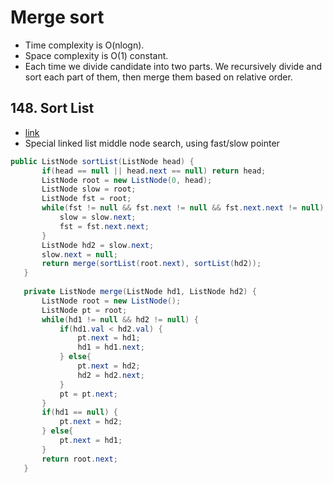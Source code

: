 
# Merge sort
 - Time complexity is O(nlogn). 
 - Space complexity is O(1) constant.
 - Each time we divide candidate into two parts. We recursively divide and sort each part of them, then merge them based on relative order.
## 148. Sort List
 - [link](https://leetcode.com/problems/sort-list/)
 - Special linked list middle node search, using fast/slow pointer
 ```java
 public ListNode sortList(ListNode head) {
        if(head == null || head.next == null) return head;
        ListNode root = new ListNode(0, head);
        ListNode slow = root;
        ListNode fst = root;
        while(fst != null && fst.next != null && fst.next.next != null) {
            slow = slow.next;
            fst = fst.next.next;
        }
        ListNode hd2 = slow.next;
        slow.next = null;
        return merge(sortList(root.next), sortList(hd2));
    }
    
    private ListNode merge(ListNode hd1, ListNode hd2) {
        ListNode root = new ListNode();
        ListNode pt = root;
        while(hd1 != null && hd2 != null) {
            if(hd1.val < hd2.val) {
                pt.next = hd1;
                hd1 = hd1.next;
            } else{
                pt.next = hd2;
                hd2 = hd2.next;
            }
            pt = pt.next;
        }
        if(hd1 == null) {
            pt.next = hd2;
        } else{
            pt.next = hd1;
        }
        return root.next;
    }
 ```
